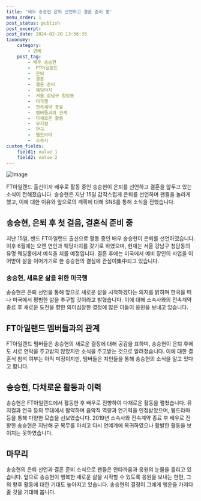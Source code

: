 ```yaml
---
title: '배우 송승현 은퇴 선언하고 결혼 준비 중'
menu_order: 1
post_status: publish
post_excerpt: 
post_date: 2024-02-20 13:56:35
taxonomy:
    category:
        - 연예
    post_tag:
        - 배우 송승현
        -  FT아일랜드
        -  은퇴
        -  결혼
        -  결혼 준비
        -  웨딩마치
        -  서울 강남구 청담동
        -  미국행
        -  전속계약 종료
        -  멤버들과의 관계
        -  다채로운 활동
        -  뮤지컬
        -  연극
        -  웹드라마
        -  소속사
custom_fields:
    field1: value 1
    field2: value 2
---
```


![Image](https://mimgnews.pstatic.net/image/468/2024/02/20/0001031837_001_20240220050102086.jpg?type=w540)

FT아일랜드 출신이자 배우로 활동 중인 송승현이 은퇴를 선언하고 결혼을 앞두고 있는 소식이 전해졌습니다. 송승현은 지난 15일 갑작스럽게 은퇴를 선언하며 팬들을 놀라게 했고, 이에 대한 이유와 앞으로의 계획에 대해 SNS를 통해 소식을 전했습니다. 
## 송승현, 은퇴 후 첫 걸음, 결혼식 준비 중
지난 15일, 밴드 FT아일랜드 출신으로 활동 중인 배우 송승현이 은퇴를 선언하였습니다. 이후 6월에는 오랜 연인과 웨딩마치를 갖기로 하였으며, 현재는 서울 강남구 청담동의 유명 웨딩홀에서 예식을 치를 예정입니다. 결혼 후에는 미국에서 예비 장인의 사업을 이어받아 삶을 이어가기로 한 송승현의 결심에 관심이集中되고 있습니다. 
### 송승현, 새로운 삶을 위한 미국행
송승현은 은퇴 선언을 통해 앞으로 새로운 삶을 시작하겠다는 의지를 밝히며 한국을 떠나 미국에서 평범한 삶을 추구할 것이라고 밝혔습니다. 이에 대해 소속사와의 전속계약 종료 후 새로운 도전을 향한 의미심장한 결정에 많은 이들이 응원을 보내고 있습니다.
## FT아일랜드 멤버들과의 관계
FT아일랜드 멤버들은 송승현의 새로운 결정에 대해 공감을 표하며, 송승현이 은퇴 후에도 서로 연락을 주고받지 않았지만 소식을 주고받는 것으로 알려졌습니다. 이에 대한 결혼식 참석 여부는 아직 미정이지만, 멤버들은 지인들을 통해 송승현의 소식을 알고 있다고 합니다.
## 송승현, 다채로운 활동과 이력
송승현은 FT아일랜드에서 활동한 후 배우로 전향하여 다채로운 활동을 펼쳤습니다. 뮤지컬과 연극 등의 무대에서 활약하며 음악적 역량과 연기력을 인정받았으며, 웹드라마 등을 통해 다양한 모습을 선보였습니다. 2019년 소속사와 전속계약 종료 후 배우로 전향한 송승현은 지난해 군 복무를 마치고 다시 연예계에 복귀하였으나 활발한 활동을 보이지는 못하였습니다.
## 마무리
송승현의 은퇴 선언과 결혼 준비 소식으로 팬들은 안타까움과 응원의 눈물을 흘리고 있습니다. 앞으로 송승현이 행복한 새로운 삶을 시작할 수 있도록 응원을 보내는 한편, 그의 향후 활동에 대한 기대도 높아지고 있습니다. 송승현의 결정이 그에게 행운을 가져다 줄 것을 기대해 봅니다.
